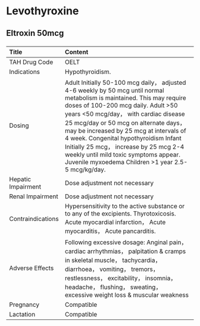 # Levothyroxine

## Eltroxin 50mcg

##### 

| Title              | Content                                                                                                                                                                                                                                                                                                                                                                                                                                                                       |
|:-------------------|:------------------------------------------------------------------------------------------------------------------------------------------------------------------------------------------------------------------------------------------------------------------------------------------------------------------------------------------------------------------------------------------------------------------------------------------------------------------------------|
| TAH Drug Code      | OELT                                                                                                                                                                                                                                                                                                                                                                                                                                                                          |
| Indications        | Hypothyroidism.                                                                                                                                                                                                                                                                                                                                                                                                                                                               |
| Dosing             | Adult Initially 50-100 mcg daily， adjusted 4-6 weekly by 50 mcg until normal metabolism is maintained. This may require doses of 100-200 mcg daily. Adult >50 years <50 mcg/day， with cardiac disease 25 mcg/day or 50 mcg on alternate days， may be increased by 25 mcg at intervals of 4 week. Congenital hypothyroidism Infant Initially 25 mcg， increase by 25 mcg 2-4 weekly until mild toxic symptoms appear. Juvenile myxoedema Children >1 year 2.5-5 mcg/kg/day. |
| Hepatic Impairment | Dose adjustment not necessary                                                                                                                                                                                                                                                                                                                                                                                                                                                 |
| Renal Impairment   | Dose adjustment not necessary                                                                                                                                                                                                                                                                                                                                                                                                                                                 |
| Contraindications  | Hypersensitivity to the active substance or to any of the excipients. Thyrotoxicosis. Acute myocardial infarction， Acute myocarditis， Acute pancarditis.                                                                                                                                                                                                                                                                                                                    |
| Adverse Effects    | Following excessive dosage: Anginal pain， cardiac arrhythmias， palpitation & cramps in skeletal muscle， tachycardia， diarrhoea， vomiting， tremors， restlessness， excitability， insomnia， headache， flushing， sweating， excessive weight loss & muscular weakness                                                                                                                                                                                                 |
| Pregnancy          | Compatible                                                                                                                                                                                                                                                                                                                                                                                                                                                                    |
| Lactation          | Compatible                                                                                                                                                                                                                                                                                                                                                                                                                                                                    |

